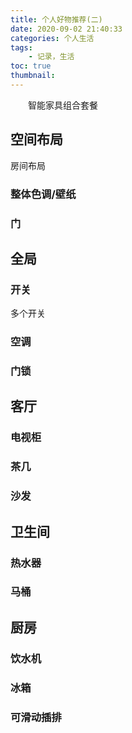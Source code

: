 ```yaml
---
title: 个人好物推荐(二)
date: 2020-09-02 21:40:33
categories: 个人生活
tags:
    - 记录，生活
toc: true
thumbnail: 
---
```


　　智能家具组合套餐

<!--more-->

## 空间布局

房间布局



### 整体色调/壁纸



### 门





## 全局

### 开关

多个开关

### 空调



### 门锁



## 客厅

### 电视柜



### 茶几



### 沙发



## 卫生间

### 热水器



### 马桶



## 厨房



### 饮水机



### 冰箱



### 可滑动插排











